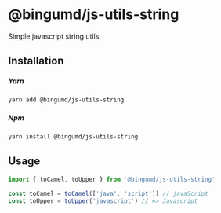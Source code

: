 # @bingumd/js-utils-string

Simple javascript string utils.

## Installation

##### Yarn

```sh
yarn add @bingumd/js-utils-string
```

##### Npm

```sh
yarn install @bingumd/js-utils-string
```

## Usage

```js
import { toCamel, toUpper } from '@bingumd/js-utils-string'

const toCamel = toCamel(['java', 'script']) // javaScript
const toUpper = toUpper('javascript') // => Javascript
```
